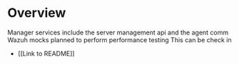 # Overview

Manager services include the server management api and the agent comm Wazuh mocks planned to perform performance testing
This can be check in

- [[Link to README]]